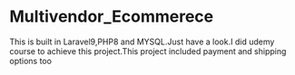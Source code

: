 # Multivendor_Ecommerece
This is built in Laravel9,PHP8 and MYSQL.Just have a look.I did udemy course to achieve this project.This project included payment and shipping options too

